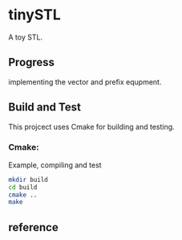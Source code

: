 # tinySTL
A toy STL.

## Progress

implementing the vector and prefix equpment.

## Build and Test

This projcect uses Cmake for building and testing.

### Cmake:
Example, compiling and test
```bash
mkdir build
cd build
cmake ..
make
```


## reference


